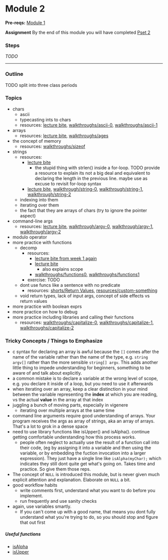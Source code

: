 # Module 2

**Pre-reqs:** [Module 1]()

**Assignment** By the end of this module you will have completed [Pset 2]()

### Steps

*TODO*

***

### Outline

TODO split into three class periods

### Topics 

* chars
  * ascii 
  * typecasting ints to chars
  * resources: [lecture bite](http://cdn.cs50.net/2015/fall/lectures/2/m/notes2m/notes2m.html#typecasting), [walkthroughs/ascii-0](TODO), [walkthroughs/ascii-1](TODO)
* arrays
  * resources: [lecture bite](http://cdn.cs50.net/2015/fall/lectures/2/w/notes2w/notes2w.html#arrays), [walkthroughs/ages](https://www.youtube.com/watch?v=dYVU9nFYybU&list=PLhQjrBD2T380sc-fXwl1sviA-twxFduVU) 
* the concept of memory
  * resources: [walkthroughs/sizeof](TODO)
* strings
  * resources: 
    * [lecture bite](http://cdn.cs50.net/2015/fall/lectures/2/m/notes2m/notes2m.html#representing_strings)
      * the stupid thing with strlen() inside a for-loop. TODO provide a resource to explain its not a big deal and equivalent to declaring the length in the previous line. maybe use as excuse to revisit for-loop syntax
    * [lecture bite](http://cdn.cs50.net/2015/fall/lectures/2/w/notes2w/notes2w.html#more_on_strings), [walkthrough/string-0](TODO), [walkthrough/string-1](), [walkthrough/string-2](TODO)
  * indexing into them
  * iterating over them
  * the fact that they are arrays of chars (try to ignore the pointer aspect)
* command-line args
  * resources: [lecture bite](http://cdn.cs50.net/2015/fall/lectures/2/w/notes2w/notes2w.html#command_line_arguments), [walkthrough/argv-0](TODO), [walkthrough/argv-1](TODO), [walkthrough/argv-2](TODO)
* modulo operator
* more practice with functions
  * decomp 
    * resources: 
      * [lecture bite from week 1 again](http://cdn.cs50.net/2015/fall/lectures/1/f/notes1f/notes1f.html#functions_and_arguments)  
      * [lecture bite](http://cdn.cs50.net/2015/fall/lectures/2/m/notes2m/notes2m.html)
        * also explains scope
      * [walkthroughs/functions0](), [walkthroughs/functions1]()
    * exercise: TODO
  * dont use funcs like a sentence with no predicate
    * resources: [shorts/Return Values](https://www.youtube.com/watch?v=gziiOF0uIX8&index=6&list=PLhQjrBD2T381wyZt81eGNZuZ4rzOos-AF), [resources/custom-something](TODO)
  * void return types, lack of input args, concept of side effects vs return values
* more practice with boolean exprs
* more practice on how to debug
* more practice including libraries and calling their functions
  * resources: [walkthroughs/capitalize-0](TODO), [walkthroughs/capitalize-1](TODO), [walkthroughs/capitalize-2](TODO)

### Tricky Concepts / Things to Emphasize
* c syntax for declaring an array is awful because the `[]` comes after the name of the variable rather than the name of the type, e.g. `string argv[]` rather than the more sensible `string[] argv`. This adds another little thing to impede understanding for beginners, something to be aware of and talk about explicitly.
* a common mistake is to declare a variable at the wrong level of scope, e.g. you declare it inside of a loop, but you need to use it afterwards
* when iterating over an array, keep a clear distinction in your mind between the variable representing 
the **index** at which you are reading, vs the actual **value** in the array at that index
* juggling a bunch of moving parts, especially in vigenere
  * iterating over multiple arrays at the same time
* command line arguments require good understanding of arrays. Your program receives the args as array of strings, aka an array of arrays. That's a lot to grok in a dense space
* need to use library functions like isUpper() and isAlpha(). continue getting comfortable understanding how this process works.
  * people often neglect to actually use the result of a function call into their code, (eg by assigning it into a variable and then using the variable, or by embedding the fuction invocation into a larger expression). They just have a single line like `isAlpha(myChar);` which indicates they still dont quite get what's going on. Takes time and practice. So give them those reps.
* The concept of `NULL` is introduced this module, but is never given much explicit attention and explanation. Elaborate on `NULL` a bit.
* good workflow habits
  * write comments first, understand what you want to do before you implement.
  * run frequently and use sanity checks
* again, use variables smartly. 
  * If you can't come up with a good name, that means you dont fully understand what you're trying to do, so you should stop and figure that out first
 
##### Useful functions
* [isAlpha](https://reference.cs50.net/ctype.h/isalpha)
* [isUpper](https://reference.cs50.net/ctype.h/isupper)
  
